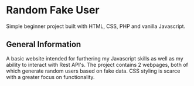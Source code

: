# Random Fake User
Simple beginner project built with HTML, CSS, PHP and vanilla Javascript.

## General Information
A basic website intended for furthering my Javascript skills as well as my ability to interact with Rest API's. The project contains 2 webpages, both of which generate random users based on fake data. CSS styling is scarce with a greater focus on functionality.